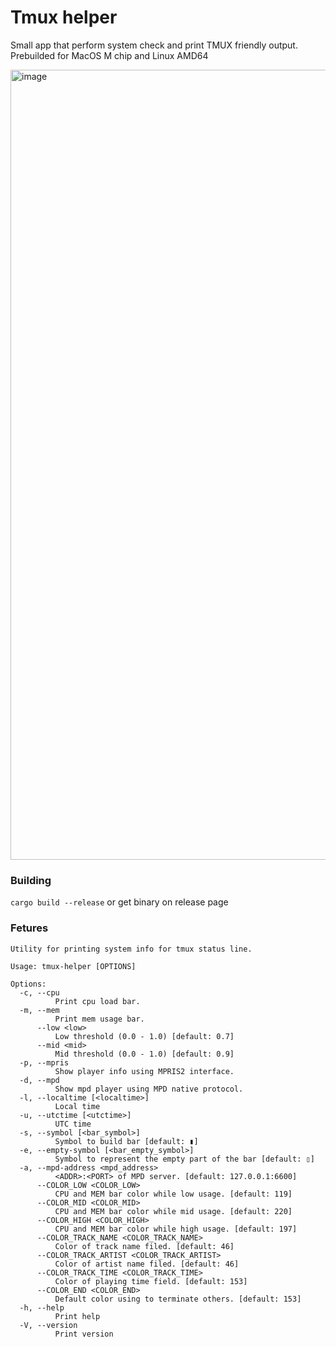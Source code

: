 # Tmux helper
Small app that perform system check and print TMUX friendly output. Prebuilded for MacOS M chip and Linux AMD64

<img width="1495" height="1264" alt="image" src="https://github.com/user-attachments/assets/7b9ffc97-0b59-4028-9b5d-f29347d16000" />


### Building 
`cargo build --release`
or get binary on release page

### Fetures
```shell
Utility for printing system info for tmux status line.

Usage: tmux-helper [OPTIONS]

Options:
  -c, --cpu
          Print cpu load bar.
  -m, --mem
          Print mem usage bar.
      --low <low>
          Low threshold (0.0 - 1.0) [default: 0.7]
      --mid <mid>
          Mid threshold (0.0 - 1.0) [default: 0.9]
  -p, --mpris
          Show player info using MPRIS2 interface.
  -d, --mpd
          Show mpd player using MPD native protocol.
  -l, --localtime [<localtime>]
          Local time
  -u, --utctime [<utctime>]
          UTC time
  -s, --symbol [<bar_symbol>]
          Symbol to build bar [default: ▮]
  -e, --empty-symbol [<bar_empty_symbol>]
          Symbol to represent the empty part of the bar [default: ▯]
  -a, --mpd-address <mpd_address>
          <ADDR>:<PORT> of MPD server. [default: 127.0.0.1:6600]
      --COLOR_LOW <COLOR_LOW>
          CPU and MEM bar color while low usage. [default: 119]
      --COLOR_MID <COLOR_MID>
          CPU and MEM bar color while mid usage. [default: 220]
      --COLOR_HIGH <COLOR_HIGH>
          CPU and MEM bar color while high usage. [default: 197]
      --COLOR_TRACK_NAME <COLOR_TRACK_NAME>
          Color of track name filed. [default: 46]
      --COLOR_TRACK_ARTIST <COLOR_TRACK_ARTIST>
          Color of artist name filed. [default: 46]
      --COLOR_TRACK_TIME <COLOR_TRACK_TIME>
          Color of playing time field. [default: 153]
      --COLOR_END <COLOR_END>
          Default color using to terminate others. [default: 153]
  -h, --help
          Print help
  -V, --version
          Print version
```

